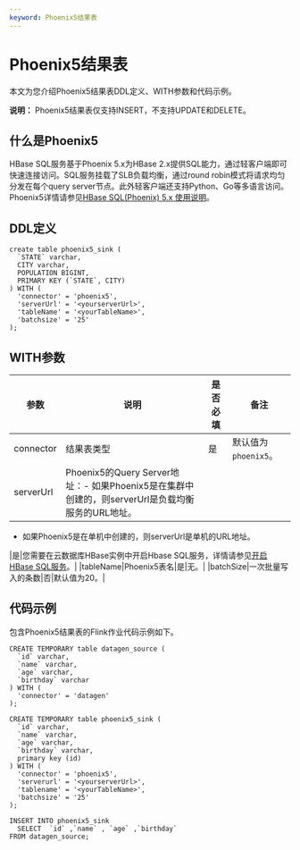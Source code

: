 ```yaml
---
keyword: Phoenix5结果表
---
```


# Phoenix5结果表

本文为您介绍Phoenix5结果表DDL定义、WITH参数和代码示例。

**说明：** Phoenix5结果表仅支持INSERT，不支持UPDATE和DELETE。

## 什么是Phoenix5

HBase SQL服务基于Phoenix 5.x为HBase 2.x提供SQL能力，通过轻客户端即可快速连接访问。SQL服务挂载了SLB负载均衡，通过round robin模式将请求均匀分发在每个query server节点。此外轻客户端还支持Python、Go等多语言访问。Phoenix5详情请参见[HBase SQL\(Phoenix\) 5.x 使用说明]()。

## DDL定义

```
create table phoenix5_sink (
  `STATE` varchar,
  CITY varchar,
  POPULATION BIGINT,
  PRIMARY KEY (`STATE`, CITY)
) WITH (
  'connector' = 'phoenix5',
  'serverUrl' = '<yourserverUrl>',
  'tableName' = '<yourTableName>',
  'batchsize' = '25'
);
```

## WITH参数

|参数|说明|是否必填|备注|
|--|--|----|--|
|connector|结果表类型|是|默认值为`phoenix5`。|
|serverUrl|Phoenix5的Query Server地址：-   如果Phoenix5是在集群中创建的，则serverUrl是负载均衡服务的URL地址。
-   如果Phoenix5是在单机中创建的，则serverUrl是单机的URL地址。

|是|您需要在云数据库HBase实例中开启Hbase SQL服务，详情请参见[开启HBase SQL服务](t1856926.md#)。|
|tableName|Phoenix5表名|是|无。|
|batchSize|一次批量写入的条数|否|默认值为20。|

## 代码示例

包含Phoenix5结果表的Flink作业代码示例如下。

```
CREATE TEMPORARY table datagen_source (
  `id` varchar,
  `name` varchar,
  `age` varchar,
  `birthday` varchar 
) WITH (
  'connector' = 'datagen'
);

CREATE TEMPORARY table phoenix5_sink (
  `id` varchar,
  `name` varchar,
  `age` varchar,
  `birthday` varchar,
  primary key (id)
) WITH (
  'connector' = 'phoenix5',
  'serverurl' = '<yourserverUrl>',
  'tablename' = '<yourTableName>',
  'batchsize' = '25'
);

INSERT INTO phoenix5_sink
  SELECT  `id` ,`name` , `age` ,`birthday` 
FROM datagen_source;
```

